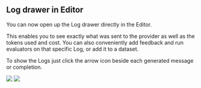 ## Log drawer in Editor

You can now open up the Log drawer directly in the Editor.

This enables you to see exactly what was sent to the provider as well as the tokens used and cost. You can also conveniently add feedback and run evaluators on that specific Log, or add it to a dataset.

To show the Logs just click the arrow icon beside each generated message or completion.

<img src="../../../assets/images/75c0bf1-CleanShot_2024-04-30_at_17.33.382x.png" />


<img src="../../../assets/images/9607757-Screenshot_2024-04-30_at_17.32.20.png" />